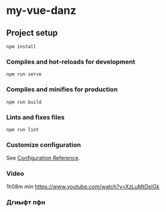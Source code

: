# my-vue-danz

## Project setup
```
npm install
```

### Compiles and hot-reloads for development
```
npm run serve
```

### Compiles and minifies for production
```
npm run build
```

### Lints and fixes files
```
npm run lint
```

### Customize configuration
See [Configuration Reference](https://cli.vuejs.org/config/).

### Video
1h08m min https://www.youtube.com/watch?v=XzLuMtDelGk
### Дгиыфт пфн

